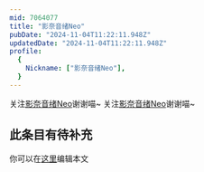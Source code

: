 ```yaml
---
mid: 7064077
title: "影奈音绪Neo"
pubDate: "2024-11-04T11:22:11.948Z"
updatedDate: "2024-11-04T11:22:11.948Z"
profile:
  {
    Nickname: ["影奈音绪Neo"],
  }
---
```


关注[影奈音绪Neo](https://space.bilibili.com/7064077)谢谢喵~ 关注[影奈音绪Neo](https://space.bilibili.com/7064077)谢谢喵~

## 此条目有待补充
你可以在[这里](https://github.com/Yuhanawa/VTuber.ICU-Content/edit/master/v/影奈音绪Neo/index.md)编辑本文
